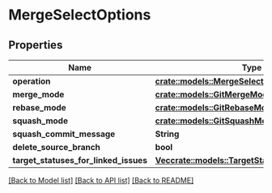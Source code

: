 # MergeSelectOptions

## Properties

Name | Type | Description | Notes
------------ | ------------- | ------------- | -------------
**operation** | [**crate::models::MergeSelectOptionsJbsOperation**](MergeSelectOptionsJbsOperation.md) |  | 
**merge_mode** | [**crate::models::GitMergeMode**](GitMergeMode.md) |  | 
**rebase_mode** | [**crate::models::GitRebaseMode**](GitRebaseMode.md) |  | 
**squash_mode** | [**crate::models::GitSquashMode**](GitSquashMode.md) |  | 
**squash_commit_message** | **String** |  | 
**delete_source_branch** | **bool** |  | 
**target_statuses_for_linked_issues** | [**Vec<crate::models::TargetStatusForLinkedIssue>**](TargetStatusForLinkedIssue.md) |  | 

[[Back to Model list]](../README.md#documentation-for-models) [[Back to API list]](../README.md#documentation-for-api-endpoints) [[Back to README]](../README.md)


